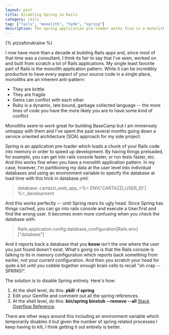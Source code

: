 ```yaml
---
layout: post
title: Disabling Spring in Rails
category: rails
tag: ["rails", "monolith", "hyde", "spring"]
description: The spring application pre-loader works find in a monolithic Rails app but far less so when you're not a monolith.  Here's how to disable it.
---
```

{% pizzaforukraine  %}

I now have more than a decade at building Rails apps and, since most of that time was a consultant, I think its fair to say that I've seen, worked on and built from scratch a lot of Rails applications.  My single least favorite part of Rails is the monolith application pattern.  While it can be incredibly productive to have every aspect of your source code in a single place, monoliths are an inherent anti-pattern:

* They are brittle
* They are fragile
* Gems can conflict with each other
* Ruby is a dynamic, late bound, garbage collected language -- the more lines of code you have the more likely you are to have some kind of conflict

Monoliths seem to work great for building BaseCamp but I am immensely unhappy with them and I've spent the past several months going down a service oriented architecture (SOA) approach for my side project.  

Spring is an application pre-loader which loads a chunk of your Rails code into memory in order to speed up development.  By having things preloaded, for example, you can get into rails console faster, or run tests faster, etc.  And this works fine when you have a monolith application pattern.  In my case, however, I'm partitioning my data at the user level into individual databases and using an environment variable to specify the database at load time with this trick in database.yml:

> database: cartazzi_web_app_<%= ENV['CARTAZZI_USER_ID'] %>_development

And this works perfectly -- until Spring rears its ugly head.  Since Spring has things cached, you can go into rails console and execute a User.first and find the wrong user.  It becomes even more confusing when you check the database with:

> Rails.application.config.database_configuration[Rails.env]["database"]

And it reports back a database that you **know** isn't the one where the user you just found doesn't exist.  What's going on is that the Rails console is talking to its in memory configuration which reports back something from earlier, not your current configuration.  And then you scratch your head for quite a bit until you cobble together enough brain cells to recall "oh crap -- SPRING!".

The solution is to disable Spring entirely.  Here's how:

1.  At the shell level, do this: **pkill -f spring** 
2.  Edit your Gemfile and comment out all the spring references.  
3.  At the shell level, do this: **bin/spring binstub --remove --all**  [Stack Overflow Reference](http://stackoverflow.com/questions/30302021/rails-runner-without-spring).

There are other ways around this including an environment variable which temporarily disables it but given the number of spring related processes I keep having to kill, I think getting it out entirely is better.